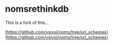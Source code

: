 # nomsrethinkdb

This is a fork of this...

[https://github.com/vsivsi/noms/tree/url_schemes]
(https://github.com/vsivsi/noms/tree/url_schemes)
